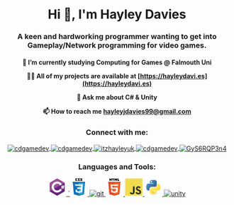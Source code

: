 
<h1 align="center">
    Hi 👋, I'm Hayley Davies
</h1>
<h3 align="center">
    A keen and hardworking programmer wanting to get into Gameplay/Network programming for video games.
</h3>

<h4 align="center">

🌱 I’m currently studying **Computing for Games @ Falmouth Uni**

👨‍💻 All of my projects are available at [https://hayleydavi.es](https://hayleydavi.es)

💬 Ask me about **C# & Unity**

📫 How to reach me **hayleyjdavies99@gmail.com**
</h4>

<h3 align="center">Connect with me:</h3>
<p align="center">
    <a href="https://twitter.com/cdgamedev" target="blank">
        <img align="center" src="https://raw.githubusercontent.com/rahuldkjain/github-profile-readme-generator/master/src/images/icons/Social/twitter.svg" alt="cdgamedev" height="30" width="40" />
    </a>
    <a href="https://linkedin.com/in/cdgamedev" target="blank">
        <img align="center" src="https://raw.githubusercontent.com/rahuldkjain/github-profile-readme-generator/master/src/images/icons/Social/linked-in-alt.svg" alt="cdgamedev" height="30" width="40" />
    </a>
    <a href="https://instagram.com/itzhayleyuk" target="blank">
        <img align="center" src="https://raw.githubusercontent.com/rahuldkjain/github-profile-readme-generator/master/src/images/icons/Social/instagram.svg" alt="itzhayleyuk" height="30" width="40" />
    </a>
    <a href="https://www.youtube.com/c/cdgamedev" target="blank">
        <img align="center" src="https://raw.githubusercontent.com/rahuldkjain/github-profile-readme-generator/master/src/images/icons/Social/youtube.svg" alt="cdgamedev" height="30" width="40" />
    </a>
    <a href="https://discord.gg/GyS6RQP3n4" target="blank">
        <img align="center" src="https://raw.githubusercontent.com/rahuldkjain/github-profile-readme-generator/master/src/images/icons/Social/discord.svg" alt="GyS6RQP3n4" height="30" width="40" />
    </a>
</p>

<h3 align="center">
    Languages and Tools:
</h3>
<p align="center">
    <a href="https://www.w3schools.com/cs/" target="_blank">
        <img src="https://raw.githubusercontent.com/devicons/devicon/master/icons/csharp/csharp-original.svg" alt="csharp" width="40" height="40"/>
    </a>
    <a href="https://www.w3schools.com/css/" target="_blank">
    `<img src="https://raw.githubusercontent.com/devicons/devicon/master/icons/css3/css3-original-wordmark.svg" alt="css3" width="40" height="40"/>
    </a>
    <a href="https://git-scm.com/" target="_blank">
        <img src="https://www.vectorlogo.zone/logos/git-scm/git-scm-icon.svg" alt="git" width="40" height="40"/>
    </a>
    <a href="https://www.w3.org/html/" target="_blank">
        <img src="https://raw.githubusercontent.com/devicons/devicon/master/icons/html5/html5-original-wordmark.svg" alt="html5" width="40" height="40"/>
    </a>
    <a href="https://developer.mozilla.org/en-US/docs/Web/JavaScript" target="_blank">
        <img src="https://raw.githubusercontent.com/devicons/devicon/master/icons/javascript/javascript-original.svg" alt="javascript" width="40" height="40"/>
    </a>
    <a href="https://www.python.org" target="_blank">
        <img src="https://raw.githubusercontent.com/devicons/devicon/master/icons/python/python-original.svg" alt="python" width="40" height="40"/>
    </a>
    <a href="https://unity.com/" target="_blank">
        <img src="https://www.vectorlogo.zone/logos/unity3d/unity3d-icon.svg" alt="unity" width="40" height="40"/>
    </a>
</p>
